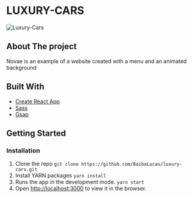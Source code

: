 # LUXURY-CARS

![Luxury-Cars](https://github.com/BaibaLucas/luxury-cars/blob/main/src/assets/images/presentation.png "presentation Luxury-Cars")

## About The project

Novae is an example of a website created with a menu and an animated background

## Built With

* [Create React App](https://create-react-app.dev/)
* [Sass](https://sass-lang.com/)
* [Gsap](https://greensock.com/gsap/)

## Getting Started

### Installation

1. Clone the repo
   `git clone https://github.com/BaibaLucas/luxury-cars.git`
2. Install YARN packages
   `yarn install`
3. Runs the app in the development mode.
  `yarn start`
4. Open [http://localhost:3000](http://localhost:3000) to view it in the browser.
